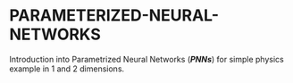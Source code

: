 # PARAMETERIZED-NEURAL-NETWORKS
Introduction into Parametrized Neural Networks (***PNNs***) for simple physics example in 1 and 2 dimensions.
